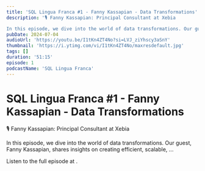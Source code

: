 ```yaml
---
title: 'SQL Lingua Franca #1 - Fanny Kassapian - Data Transformations'
description: '🎙️ ⁠Fanny Kassapian⁠: Principal Consultant at Xebia

In this episode, we dive into the world of data transformations. Our guest, ⁠Fanny Kassapian⁠, shares insights on creating efficient, scalable, ...'
pubDate: 2024-07-04
audioUrl: 'https://youtu.be/I1tKn4ZT4No?si=LVJ_ziYhscy3aSnY'
thumbnail: 'https://i.ytimg.com/vi/I1tKn4ZT4No/maxresdefault.jpg'
tags: []
duration: '51:15'
episode: 1
podcastName: 'SQL Lingua Franca'
---
```


# SQL Lingua Franca #1 - Fanny Kassapian - Data Transformations

🎙️ ⁠Fanny Kassapian⁠: Principal Consultant at Xebia

In this episode, we dive into the world of data transformations. Our guest, ⁠Fanny Kassapian⁠, shares insights on creating efficient, scalable, ...

Listen to the full episode at [](https://youtu.be/I1tKn4ZT4No?si=LVJ_ziYhscy3aSnY).
